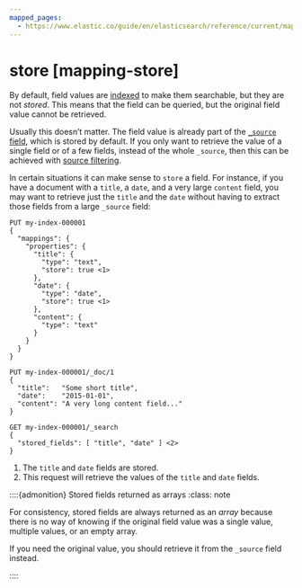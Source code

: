 ```yaml
---
mapped_pages:
  - https://www.elastic.co/guide/en/elasticsearch/reference/current/mapping-store.html
---
```


# store [mapping-store]

By default, field values are [indexed](/reference/elasticsearch/mapping-reference/mapping-index.md) to make them searchable, but they are not *stored*. This means that the field can be queried, but the original field value cannot be retrieved.

Usually this doesn’t matter. The field value is already part of the [`_source` field](/reference/elasticsearch/mapping-reference/mapping-source-field.md), which is stored by default. If you only want to retrieve the value of a single field or of a few fields, instead of the whole `_source`, then this can be achieved with [source filtering](/reference/elasticsearch/rest-apis/retrieve-selected-fields.md#source-filtering).

In certain situations it can make sense to `store` a field. For instance, if you have a document with a `title`, a `date`, and a very large `content` field, you may want to retrieve just the `title` and the `date` without having to extract those fields from a large `_source` field:

```console
PUT my-index-000001
{
  "mappings": {
    "properties": {
      "title": {
        "type": "text",
        "store": true <1>
      },
      "date": {
        "type": "date",
        "store": true <1>
      },
      "content": {
        "type": "text"
      }
    }
  }
}

PUT my-index-000001/_doc/1
{
  "title":   "Some short title",
  "date":    "2015-01-01",
  "content": "A very long content field..."
}

GET my-index-000001/_search
{
  "stored_fields": [ "title", "date" ] <2>
}
```

1. The `title` and `date` fields are stored.
2. This request will retrieve the values of the `title` and `date` fields.


::::{admonition} Stored fields returned as arrays
:class: note

For consistency, stored fields are always returned as an *array* because there is no way of knowing if the original field value was a single value, multiple values, or an empty array.

If you need the original value, you should retrieve it from the `_source` field instead.

::::


